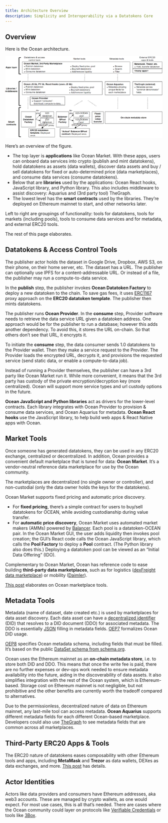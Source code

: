 ```yaml
---
title: Architecture Overview
description: Simplicity and Interoperability via a Datatokens Core
---
```


## Overview

Here is the Ocean architecture.

![Ocean Protocol tools architecture](images/architecture.png)

Here’s an overview of the figure.

- The top layer is **applications** like Ocean Market. With these apps, users can onboard data services into crypto (publish and mint datatokens), hold datatokens as assets (data wallets), discover data assets and buy / sell datatokens for fixed or auto-determined price (data marketplaces), and consume data services (consume datatokens).
- Below that are **libraries** used by the applications: Ocean React hooks, JavaScript library, and Python library. This also includes middleware to assist discovery: Aquarius and (3rd party tool) TheGraph.
- The lowest level has the **smart contracts** used by the libraries. They’re deployed on Ethereum mainnet to start, and other networks later.

Left to right are groupings of functionality: tools for datatokens, tools for markets (including pools), tools to consume data services and for metadata, and external ERC20 tools.

The rest of this page elaborates.

## Datatokens & Access Control Tools

The publisher actor holds the dataset in Google Drive, Dropbox, AWS S3, on their phone, on their home server, etc. The dataset has a URL. The publisher can optionally use IPFS for a content-addressable URL. Or instead of a file, the publisher may run a compute-to-data service.

In the **publish** step, the publisher invokes **Ocean Datatoken Factory** to deploy a new datatoken to the chain. To save gas fees, it uses [ERC1167](https://eips.ethereum.org/EIPS/eip-1167) proxy approach on the **ERC20 datatoken template**. The publisher then mints datatokens.

The publisher runs **Ocean Provider**. In the **consume** step, Provider software needs to retrieve the data service URL given a datatoken address. One approach would be for the publisher to run a database; however this adds another dependency. To avoid this, it stores the URL on-chain. So that others don’t see that URL, it encrypts it.

To initiate the **consume** step, the data consumer sends 1.0 datatokens to the Provider wallet. Then they make a service request to the Provider. The Provider loads the encrypted URL, decrypts it, and provisions the requested service (send static data, or enable a compute-to-data job).

Instead of running a Provider themselves, the publisher can have a 3rd party like Ocean Market run it. While more convenient, it means that the 3rd party has custody of the private encryption/decryption key (more centralized). Ocean will support more service types and url custody options in the future.

**Ocean JavaScript and Python libraries** act as drivers for the lower-level contracts. Each library integrates with Ocean Provider to provision & consume data services, and Ocean Aquarius for metadata. **Ocean React hooks** use the JavaScript library, to help build web apps & React Native apps with Ocean.

<repo name="provider"></repo>
<repo name="ocean.js"></repo>
<repo name="ocean.py"></repo>

## Market Tools

Once someone has generated datatokens, they can be used in any ERC20 exchange, centralized or decentralized. In addition, Ocean provides a convenient default marketplace that is tuned for data: **Ocean Market**. It’s a vendor-neutral reference data marketplace for use by the Ocean community.

The marketplaces are decentralized (no single owner or controller), and non-custodial (only the data owner holds the keys for the datatokens).

Ocean Market supports fixed pricing and automatic price discovery.

- For **fixed pricing**, there’s a simple contract for users to buy/sell datatokens for OCEAN, while avoiding custodianship during value transfer.
- For **automatic price discovery**, Ocean Market uses automated market makers (AMMs) powered by [Balancer](https://www.balancer.finance). Each pool is a datatoken-OCEAN pair. In the Ocean Market GUI, the user adds liquidity then invokes pool creation; the GUI’s React code calls the Ocean JavaScript library, which calls the **Pool Factory** to deploy a **Pool** contract. (The Python library also does this.) Deploying a datatoken pool can be viewed as an “Initial Data Offering” (IDO).

Complementary to Ocean Market, Ocean has reference code to ease building **third-party data marketplaces**, such as for logistics ([dexFreight data marketplace](https://blog.oceanprotocol.com/dexfreight-ocean-protocol-partner-to-enable-transportation-logistics-companies-to-monetize-data-7aa839195ac)) or mobility ([Daimler](https://blog.oceanprotocol.com/ocean-protocol-delivers-proof-of-concept-for-daimler-ag-in-collaboration-with-daimler-south-east-564aa7d959ca)).

[This post](https://blog.oceanprotocol.com/ocean-market-an-open-source-community-marketplace-for-data-4b99bedacdc3) elaborates on Ocean marketplace tools.

<repo name="market"></repo>

## Metadata Tools

Metadata (name of dataset, date created etc.) is used by marketplaces for data asset discovery. Each data asset can have a [decentralized identifier](https://w3c-ccg.github.io/did-spec/) (DID) that resolves to a DID document (DDO) for associated metadata. The DDO is essentially [JSON](https://www.json.org/) filling in metadata fields. [OEP7](https://github.com/oceanprotocol/OEPs/tree/master/7) formalizes Ocean DID usage.

[OEP8](https://github.com/oceanprotocol/OEPs/tree/master/8) specifies Ocean metadata schema, including fields that must be filled. It’s based on the public [DataSet schema from schema.org](https://schema.org/Dataset).

Ocean uses the Ethereum mainnet as an **on-chain metadata store**, i.e. to store both DID and DDO. This means that once the write fee is paid, there are no further expenses or dev-ops work needed to ensure metadata availability into the future, aiding in the discoverability of data assets. It also simplifies integration with the rest of the Ocean system, which is Ethereum-based. Storage cost on Ethereum mainnet is not negligible, but not prohibitive and the other benefits are currently worth the tradeoff compared to alternatives.

Due to the permissionless, decentralized nature of data on Ethereum mainnet, any last-mile tool can access metadata. **Ocean Aquarius** supports different metadata fields for each different Ocean-based marketplace. Developers could also use [TheGraph](https://www.thegraph.com) to see metadata fields that are common across all marketplaces.

<repo name="aquarius"></repo>

## Third-Party ERC20 Apps & Tools

The ERC20 nature of datatokens eases composability with other Ethereum tools and apps, including **MetaMask** and **Trezor** as data wallets, DEXes as data exchanges, and more. [This post](https://blog.oceanprotocol.com/ocean-datatokens-from-money-legos-to-data-legos-4f867cec1837) has details.

## Actor Identities

Actors like data providers and consumers have Ethereum addresses, aka web3 accounts. These are managed by crypto wallets, as one would expect. For most use cases, this is all that’s needed. There are cases where the Ocean community could layer on protocols like [Verifiable Credentials](https://www.w3.org/TR/vc-data-model/) or tools like [3Box](https://3box.io/).
